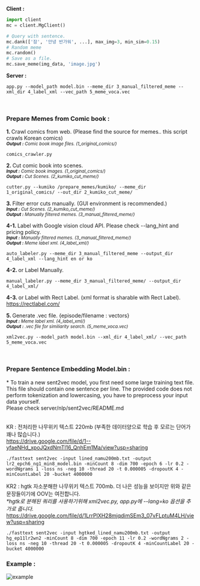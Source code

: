 
<b>Client :</b> <br>
```python
import client
mc = client.MgClient()

# Query with sentence.
mc.dank(['잠', '안녕 반가워', ...], max_img=3, min_sim=0.15) 
# Random meme
mc.random()
# Save as a file.
mc.save_meme(img_data, 'image.jpg')
```

<b>Server :</b><br>
```
app.py --model_path model.bin --meme_dir 3_manual_filtered_meme --xml_dir 4_label_xml --vec_path 5_meme_voca.vec
```
<br>

<h3>Prepare Memes from Comic book :</h3>

<b>1. </b> Crawl comics from web. (Please find the source for memes.. this script crawls Korean comics) <br>
<sup><i><b>Output :</b> Comic book image files. (1_original_comics/) </i></sup>
```
comics_crawler.py
```

<b>2. </b> Cut comic book into scenes. <br>
<sup><i><b>Input :</b> Comic book images. (1_original_comics/) <br></i></sup> 
<sup><i><b>Output :</b> Cut Scenes. (2_kumiko_cut_meme/) </i> </sup>
```
cutter.py --kumiko /prepare_memes/kumiko/ --meme_dir 1_original_comics/ --out_dir 2_kumiko_cut_meme/
```


<b>3. </b> Filter error cuts manually. (GUI environment is recommended.) <br>
<sup>
<i><b>Input :</b> Cut Scenes. (2_kumiko_cut_meme/)<br> </i> </sup> 
<sup><i><b>Output :</b> Manually filtered memes. (3_manual_filtered_meme/) </i></sup><br>


<b>4-1. </b> Label with Google vision cloud API. Please check --lang_hint and pricing policy. <br>
<sup><i><b>Input :</b> Manually filtered memes. (3_manual_filtered_meme/) <br></i></sup> 
<sup><i><b>Output :</b> Meme label xml. (4_label_xml/) <br></i> </sup>

```
auto_labeler.py --meme_dir 3_manual_filtered_meme --output_dir 4_label_xml --lang_hint en or ko
```

<b>4-2. </b> or Label Manually. <br>

```
manual_labeler.py --meme_dir 3_manual_filtered_meme/ --output_dir 4_label_xml/
```

<b>4-3. </b> or Label with Rect Label. (xml format is sharable with Rect Label). <br>
https://rectlabel.com/ <br>


<b>5. </b> Generate .vec file. {episode/filename : vectors} <br>
<sup><i><b>Input :</b> Meme label xml. (4_label_xml/)  <br></i></sup> 
<sup><i><b>Output :</b> .vec file for similiarity search. (5_meme_voca.vec) </i> </sup><br>

```
xml2vec.py --model_path model.bin --xml_dir 4_label_xml/ --vec_path 5_meme_voca.vec
```
<br>

<h3>Prepare Sentence Embedding Model.bin :</h3>
* To train a new sent2vec model, you first need some large training text file. This file should contain one sentence per line. The provided code does not perform tokenization and lowercasing, you have to preprocess your input data yourself.<br>
Please check server/nlp/sent2vec/README.md <br><br>

KR : 전처리한 나무위키 텍스트 220mb (부족한 데이터양으로 학습 후 모르는 단어가 꽤나 많습니다.) <br>
https://drive.google.com/file/d/1--yfaeNHd_xpoJQxdNmTl16_QnhEm1Ma/view?usp=sharing <br>
```
./fasttext sent2vec -input lined_namu200mb.txt -output lr2_epch6_ng1_min8_model.bin -minCount 8 -dim 700 -epoch 6 -lr 0.2 -wordNgrams 1 -loss ns -neg 10 -thread 20 -t 0.000005 -dropoutK 4 -minCountLabel 20 -bucket 4000000
```
KR2 : hgtk 자소분해한 나무위키 텍스트 700mb. 더 나은 성능을 보이지만 위와 같은 문장들이기에 OOV는 여전합니다. <br>
<i>*hgtk로 분해된 쿼리를 사용하기위해 xml2vec.py, app.py에 --lang=ko 옵션을 추가로 줍니다. </i> <br>
https://drive.google.com/file/d/1LrrPlXH28mjqdimSEm3_07vFLptuM4LH/view?usp=sharing <br>
```
./fasttext sent2vec -input hgtked_lined_namu200mb.txt -output hg_ep11lr2wn2 -minCount 8 -dim 700 -epoch 11 -lr 0.2 -wordNgrams 2 -loss ns -neg 10 -thread 20 -t 0.000005 -dropoutK 4 -minCountLabel 20 -bucket 4000000
```

<h3>Example :</h3>

![example](https://github.com/sngjuk/meme-glossary/blob/master/example/client_example.png)
